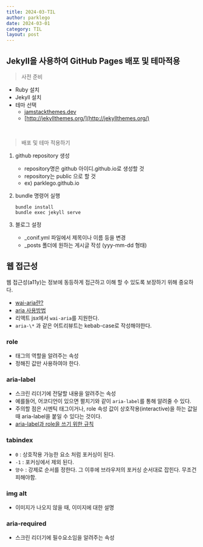 ```yaml
---
title: 2024-03-TIL
author: parklego
date: 2024-03-01
category: TIL
layout: post
---
```


## Jekyll을 사용하여 GitHub Pages 배포 및 테마적용

> 사전 준비

- Ruby 설치
- Jekyll 설치
- 테마 선택
  - [jamstackthemes.dev](http://jamstackthemes.dev)
  - [http://jekyllthemes.org/](http://jekyllthemes.org/)

<br/>

> 배포 및 테마 적용하기

1. github repository 생성

   - repository명은 github 아이디.github.io로 생성할 것
   - repository는 public 으로 할 것
   - ex) parklego.github.io

2. bundle 명령어 실행
   ```
   bundle install
   bundle exec jekyll serve
   ```
3. 블로그 설정
   - \_conif.yml 파일에서 제목이나 이름 등을 변경
   - \_posts 폴더에 원하는 게시글 작성 (yyy-mm-dd 형태)

## 웹 접근성

웹 접근성(a11y)는 정보에 동등하게 접근하고 이해 할 수 있도록 보장하기 위해 중요하다.

- [wai-aria란?](https://story.pxd.co.kr/1588)
- [aria 사용방법](https://developer.mozilla.org/en-US/docs/Web/Accessibility/ARIA/ARIA_Techniques)
- 리액트 jsx에서 `wai-aria`를 지원한다.
- `aria-\*` 과 같은 어트리뷰트는 kebab-case로 작성해야한다.

### role

- 태그의 역할을 알려주는 속성
- 정해진 값만 사용하여야 한다.

### aria-label

- 스크린 리더기에 전달할 내용을 알려주는 속성
- 예를들어, 어코디언이 있으면 펼치기와 같이 `aria-label`를 통해 알려줄 수 있다.
- 주의할 점은 시멘틱 태그이거나, role 속성 값이 상호작용(interactive)을 하는 값일 때 aria-label을 붙일 수 있다는 것이다.
- [aria-label과 role을 쓰기 위한 규칙](https://velog.io/@a_in/WAI-ARIA-role-aria-label)

### tabindex

- `0` : 상호작용 가능한 요소 처럼 포커싱이 된다.
- `-1` : 포커싱에서 제외 된다.
- `양수` : 강제로 순서를 정한다. 그 이후에 브라우저의 포커싱 순서대로 잡힌다. 무조건 피해야함.

### img alt

- 이미지가 나오지 않을 때, 이미지에 대한 설명

### aria-required

- 스크린 리더기에 필수요소임을 알려주는 속성
